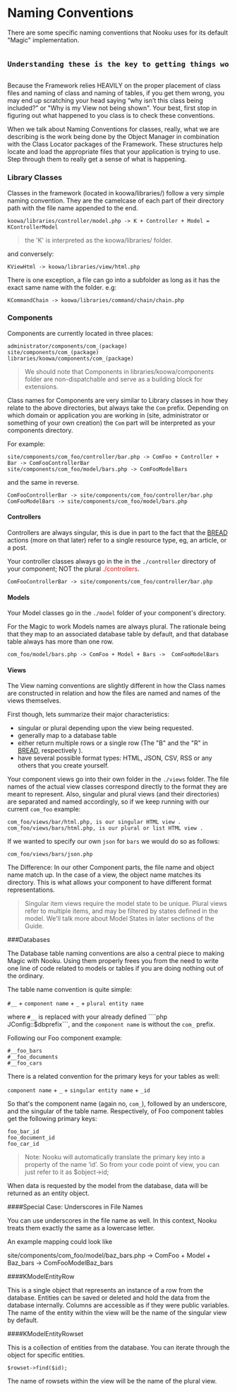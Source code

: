 # Naming Conventions

There are some specific naming conventions that Nooku uses for its default "Magic" implementation.

<pre><h3>Understanding these is the key to getting things working!</h3></pre>

Because the Framework relies HEAVILY on the proper placement of class files and naming of class and naming of tables, if you
get them wrong, you may end up scratching your head saying “why isn’t this class being included?” or "Why is my View not being shown".
Your best, first stop in figuring out what happened to you class is to check these conventions.

When we talk about Naming Conventions for classes, really, what we are describing is the work being done by the Object Manager
in combination with the Class Locator packages of the Framework. These structures help locate and load the appropriate files that
your application is trying to use. Step through them to really get a sense of what is happening.

### Library Classes

Classes in the framework (located in koowa/libraries/) follow a very simple naming convention. They are the camelcase of
 each part of their directory path with the file name appended to the end.

	koowa/libraries/controller/model.php -> K + Controller + Model = KControllerModel

>the 'K' is interpreted as the koowa/libraries/ folder.

and conversely:

	KViewHtml -> koowa/libraries/view/html.php

There is one exception, a file can go into a subfolder as long as it has the exact same name with the folder. e.g:

	KCommandChain -> koowa/libraries/command/chain/chain.php

### Components

Components are currently located in three places:

	administrator/components/com_(package)
	site/components/com_(package)
	libraries/koowa/components/com_(package)

> We should note that Components in libraries/koowa/components folder are non-dispatchable and serve as a building block for extensions.

Class names for Components are very similar to Library classes in how they relate to the above directories, but always take the `Com` prefix.
Depending on which domain or application you are working in (site, administrator or something of your own creation) the `Com` part will
be interpreted as your components directory.

For example:

	site/components/com_foo/controller/bar.php -> ComFoo + Controller + Bar -> ComFooControllerBar
	site/components/com_foo/model/bars.php -> ComFooModelBars

and the same in reverse.

	ComFooControllerBar -> site/components/com_foo/controller/bar.php
	ComFooModelBars -> site/components/com_foo/model/bars.php

#### Controllers

Controllers are always singular, this is due in part to the fact that the [BREAD](BREAD.md) actions (more on that later) refer to a
single resource type, eg, an article, or a post.

Your controller classes always go in the in the `./controller` directory of your component; NOT the plural <span style="color:red">./controllers</span>.

    ComFooControllerBar -> site/components/com_foo/controller/bar.php

#### Models

Your Model classes go in the `./model` folder of your component's directory.

For the Magic to work Models names are always plural. The rationale being that they map to an associated database table by default, and that database table always has more than one
row.

	com_foo/model/bars.php -> ComFoo + Model + Bars ->  ComFooModelBars

#### Views

The View naming conventions are slightly different in how the Class names are constructed in relation and how the files are named and names
of the views themselves.

First though, lets summarize their major characteristics:

* singular or plural depending upon the view being requested.
* generally map to a database table
* either return multiple rows or a single row (The "B" and the "R" in [BREAD](BREAD.md), respectively ).
* have several possible format types: HTML, JSON, CSV, RSS or any others that you create yourself.

Your component views go into their own folder in the  `./views` folder. The file names of the actual view classes correspond directly to the
format they are meant to represent. Also, singular and plural views (and their directories) are separated and named accordingly, so if we keep running with our current `com_foo` example:

    com_foo/views/bar/html.php, is our singular HTML view .
    com_foo/views/bars/html.php, is our plural or list HTML view .

If we wanted to specify our own `json` for `bars` we would do so as follows:

    com_foo/views/bars/json.php

The Difference: In our other Component parts, the file name and object name match up. In the case of a view, the object name matches its directory.
This is what allows your component to have different format representations.

> Singular item views require the model state to be unique.
> Plural views refer to multiple items, and may be filtered by states defined in the model.
> We'll talk more about Model States in later sections of the Guide.

###Databases

The Database table naming conventions are also a central piece to making Magic with Nooku. Using them properly frees you from the need
to write one line of code related to models or tables if you are doing nothing out of the ordinary.

The table name convention is quite simple:

`#__` + `component name` + `_` + `plural entity name`

where `#__` is replaced with your already defined ````php JConfig::$dbprefix```, and the `component name` is without the `com_` prefix.

Following our Foo component example:

	#__foo_bars
	#__foo_documents
	#__foo_cars

There is a related convention for the primary keys for your tables as well:

 `component name` + `_` + `singular entity name` + `_id`

So that's the component name (again no, `com_`), followed by an underscore, and the singular of the table name. Respectively, of Foo component
tables get the following primary keys:

	foo_bar_id
	foo_document_id
	foo_car_id

> Note: Nooku will automatically translate the primary key into a property of the name ‘id’. So from your code point of
view, you can just refer to it as $object->id;

When data is requested by the model from the database, data will be returned as an entity object.

####Special Case: Underscores in File Names

You can use underscores in the file name as well. In this context, Nooku treats them exactly the same as a lowercase letter.

An example mapping could look like

site/components/com_foo/model/baz_bars.php -> ComFoo + Model + Baz_bars -> ComFooModelBaz_bars

####KModelEntityRow

This is a single object that represents an instance of a row from the database. Entities can be saved or deleted and hold
the data from the database internally. Columns are accessible as if they were public variables. The name of the entity
within the view will be the name of the singular view by default.

####KModelEntityRowset

This is a collection of entities from the database. You can iterate through the object for specific entities.

	$rowset->find($id);

The name of rowsets within the view will be the name of the plural view.